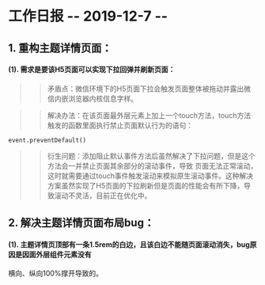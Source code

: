 # 工作日报        -- 2019-12-7 --

## 1. 重构主题详情页面：

#### (1). 需求是要该H5页面可以实现下拉回弹并刷新页面：

>> 矛盾点：微信环境下的H5页面下拉会触发页面整体被拖动并露出微信内嵌浏览器内核信息字样。

>> 解决办法：在该页面最外层元素上加上一个touch方法，touch方法触发的函数里面执行禁止页面默认行为的语句：

```
event.preventDefault()
```

>> 衍生问题：添加阻止默认事件方法后虽然解决了下拉问题，但是这个方法会一并禁止页面其余部分的滚动事件，导致
页面无法正常滚动，这时就需要通过touch事件触发滚动来模拟原生滚动事件。这种解决方案虽然实现了H5页面的下拉刷新但是页面的性能会有所下降，导致滚动不灵活，目前正在优化中。

## 2. 解决主题详情页面布局bug：

#### (1). 主题详情页顶部有一条1.5rem的白边，且该白边不能随页面滚动消失，bug原因是因面外层组件元素没有

横向、纵向100%撑开导致的。

















